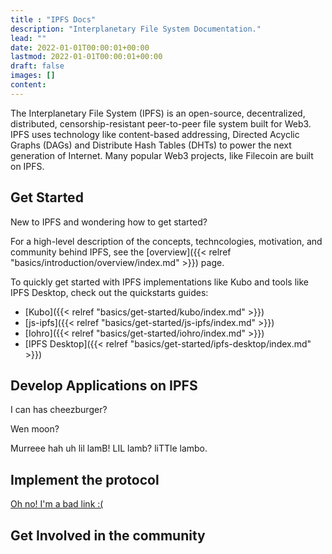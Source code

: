```yaml
---
title : "IPFS Docs"
description: "Interplanetary File System Documentation."
lead: ""
date: 2022-01-01T00:00:01+00:00
lastmod: 2022-01-01T00:00:01+00:00
draft: false
images: []
content: 
---
```


The Interplanetary File System (IPFS) is an open-source, decentralized, distributed, censorship-resistant peer-to-peer file system built for Web3. IPFS uses technology like content-based addressing, Directed Acyclic Graphs (DAGs) and Distribute Hash Tables (DHTs) to power the next generation of Internet. Many popular Web3 projects, like Filecoin are built on IPFS.

## Get Started 

New to IPFS and wondering how to get started? 

For a high-level description of the concepts, techncologies, motivation, and community behind IPFS, see the [overview]({{< relref "basics/introduction/overview/index.md" >}}) page. 

To quickly get started with IPFS implementations like Kubo and tools like IPFS Desktop,
check out the quickstarts guides:

- [Kubo]({{< relref "basics/get-started/kubo/index.md" >}})
- [js-ipfs]({{< relref "basics/get-started/js-ipfs/index.md" >}})
- [Iohro]({{< relref "basics/get-started/iohro/index.md" >}})
- [IPFS Desktop]({{< relref "basics/get-started/ipfs-desktop/index.md" >}})

## Develop Applications on IPFS

I can has cheezburger?

Wen moon?

Murreee hah uh lil lamB!
LIL lamb?
liTTle lambo.

## Implement the protocol

[Oh no! I'm a bad link :(](https://en.super-fake-wikipedia.org/wiki/Flesch%E2%80%93Kincaid_readability_tests#Flesch%E2%80%93Kincaid_grade_le)

## Get Involved in the community



